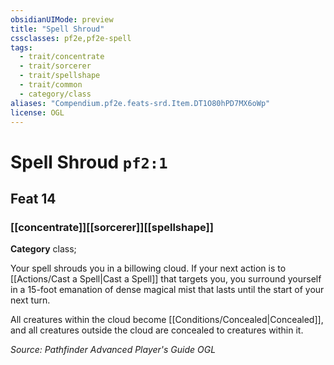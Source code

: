 ```yaml
---
obsidianUIMode: preview
title: "Spell Shroud"
cssclasses: pf2e,pf2e-spell
tags:
  - trait/concentrate
  - trait/sorcerer
  - trait/spellshape
  - trait/common
  - category/class
aliases: "Compendium.pf2e.feats-srd.Item.DT1O80hPD7MX6oWp"
license: OGL
---
```

# Spell Shroud `pf2:1`
## Feat 14
### [[concentrate]][[sorcerer]][[spellshape]]

**Category** class; 




Your spell shrouds you in a billowing cloud. If your next action is to [[Actions/Cast a Spell|Cast a Spell]] that targets you, you surround yourself in a 15-foot emanation of dense magical mist that lasts until the start of your next turn.

All creatures within the cloud become [[Conditions/Concealed|Concealed]], and all creatures outside the cloud are concealed to creatures within it.

*Source: Pathfinder Advanced Player's Guide*
*OGL*